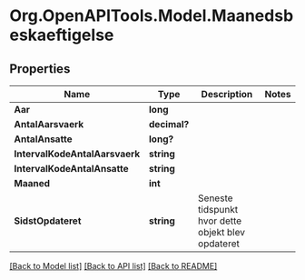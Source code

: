 # Org.OpenAPITools.Model.Maanedsbeskaeftigelse

## Properties

Name | Type | Description | Notes
------------ | ------------- | ------------- | -------------
**Aar** | **long** |  | 
**AntalAarsvaerk** | **decimal?** |  | 
**AntalAnsatte** | **long?** |  | 
**IntervalKodeAntalAarsvaerk** | **string** |  | 
**IntervalKodeAntalAnsatte** | **string** |  | 
**Maaned** | **int** |  | 
**SidstOpdateret** | **string** | Seneste tidspunkt hvor dette objekt blev opdateret  | 

[[Back to Model list]](../README.md#documentation-for-models) [[Back to API list]](../README.md#documentation-for-api-endpoints) [[Back to README]](../README.md)

